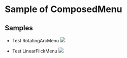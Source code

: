 # Sample of ComposedMenu

## Samples
- Test RotatingArcMenu
![][1]

- Test LinearFlickMenu
![][2]

[1]: screenshots/screenshot_test_flickmenu.jpg
[2]: screenshots/screenshot_test_arcmenu.jpg